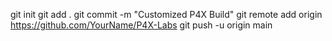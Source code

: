 git init
git add .
git commit -m "Customized P4X Build"
git remote add origin https://github.com/YourName/P4X-Labs
git push -u origin main

